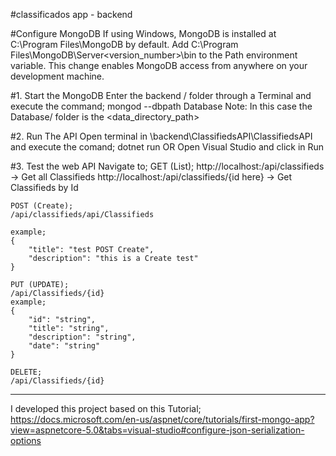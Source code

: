 #classificados app - backend

#Configure MongoDB
If using Windows, MongoDB is installed at C:\Program Files\MongoDB by default.
Add C:\Program Files\MongoDB\Server\<version_number>\bin to the Path environment variable.
This change enables MongoDB access from anywhere on your development machine.

#1. Start the MongoDB
Enter the backend / folder through a Terminal and execute the command;
	mongod --dbpath Database
Note: In this case the Database/ folder is the <data_directory_path>

#2. Run The API
Open terminal in \backend\ClassifiedsAPI\ClassifiedsAPI and execute the comand;
	dotnet run
OR
Open Visual Studio and click in Run

#3. Test the web API
Navigate to;
	GET (List);
	http://localhost:<port>/api/classifieds -> Get all Classifieds
	http://localhost:<port>/api/classifieds/{id here} -> Get Classifieds by Id
	
	POST (Create);
	/api/classifieds/api/Classifieds
	
	example;
	{
		"title": "test POST Create",
		"description": "this is a Create test"
	}
	
	PUT (UPDATE);
	/api/Classifieds/{id}
	example;
	{
		"id": "string",
		"title": "string",
		"description": "string",
		"date": "string"
	}
	
	DELETE;
	/api/Classifieds/{id}

-------------
I developed this project based on this Tutorial;
https://docs.microsoft.com/en-us/aspnet/core/tutorials/first-mongo-app?view=aspnetcore-5.0&tabs=visual-studio#configure-json-serialization-options
	
